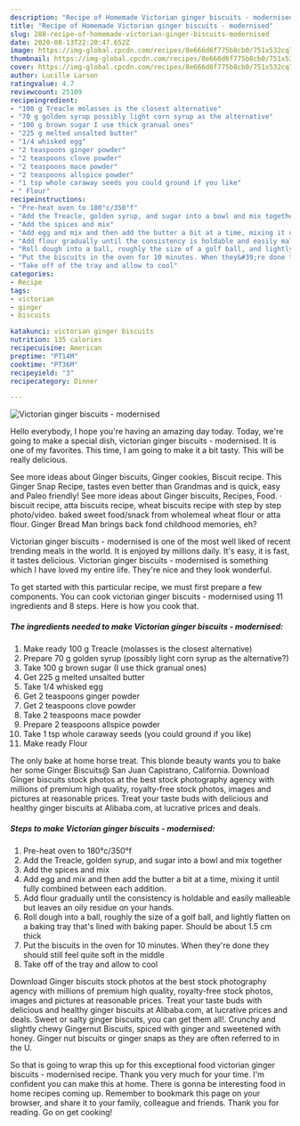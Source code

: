 ```yaml
---
description: "Recipe of Homemade Victorian ginger biscuits - modernised"
title: "Recipe of Homemade Victorian ginger biscuits - modernised"
slug: 288-recipe-of-homemade-victorian-ginger-biscuits-modernised
date: 2020-08-13T22:20:47.652Z
image: https://img-global.cpcdn.com/recipes/8e666d6f775b8cb0/751x532cq70/victorian-ginger-biscuits-modernised-recipe-main-photo.jpg
thumbnail: https://img-global.cpcdn.com/recipes/8e666d6f775b8cb0/751x532cq70/victorian-ginger-biscuits-modernised-recipe-main-photo.jpg
cover: https://img-global.cpcdn.com/recipes/8e666d6f775b8cb0/751x532cq70/victorian-ginger-biscuits-modernised-recipe-main-photo.jpg
author: Lucille Larson
ratingvalue: 4.7
reviewcount: 25109
recipeingredient:
- "100 g Treacle molasses is the closest alternative"
- "70 g golden syrup possibly light corn syrup as the alternative"
- "100 g brown sugar I use thick granual ones"
- "225 g melted unsalted butter"
- "1/4 whisked egg"
- "2 teaspoons ginger powder"
- "2 teaspoons clove powder"
- "2 teaspoons mace powder"
- "2 teaspoons allspice powder"
- "1 tsp whole caraway seeds you could ground if you like"
- " Flour"
recipeinstructions:
- "Pre-heat oven to 180°c/350°f"
- "Add the Treacle, golden syrup, and sugar into a bowl and mix together"
- "Add the spices and mix"
- "Add egg and mix and then add the butter a bit at a time, mixing it until fully combined between each addition."
- "Add flour gradually until the consistency is holdable and easily malleable but leaves an oily residue on your hands."
- "Roll dough into a ball, roughly the size of a golf ball, and lightly flatten on a baking tray that&#39;s lined with baking paper. Should be about 1.5 cm thick"
- "Put the biscuits in the oven for 10 minutes. When they&#39;re done they should still feel quite soft in the middle"
- "Take off of the tray and allow to cool"
categories:
- Recipe
tags:
- victorian
- ginger
- biscuits

katakunci: victorian ginger biscuits 
nutrition: 135 calories
recipecuisine: American
preptime: "PT14M"
cooktime: "PT36M"
recipeyield: "3"
recipecategory: Dinner

---
```



![Victorian ginger biscuits - modernised](https://img-global.cpcdn.com/recipes/8e666d6f775b8cb0/751x532cq70/victorian-ginger-biscuits-modernised-recipe-main-photo.jpg)

Hello everybody, I hope you're having an amazing day today. Today, we're going to make a special dish, victorian ginger biscuits - modernised. It is one of my favorites. This time, I am going to make it a bit tasty. This will be really delicious.

See more ideas about Ginger biscuits, Ginger cookies, Biscuit recipe. This Ginger Snap Recipe, tastes even better than Grandmas and is quick, easy and Paleo friendly! See more ideas about Ginger biscuits, Recipes, Food. · biscuit recipe, atta biscuits recipe, wheat biscuits recipe with step by step photo/video. baked sweet food/snack from wholemeal wheat flour or atta flour. Ginger Bread Man brings back fond childhood memories, eh?

Victorian ginger biscuits - modernised is one of the most well liked of recent trending meals in the world. It is enjoyed by millions daily. It's easy, it is fast, it tastes delicious. Victorian ginger biscuits - modernised is something which I have loved my entire life. They're nice and they look wonderful.


To get started with this particular recipe, we must first prepare a few components. You can cook victorian ginger biscuits - modernised using 11 ingredients and 8 steps. Here is how you cook that.

<!--inarticleads1-->

##### The ingredients needed to make Victorian ginger biscuits - modernised:

1. Make ready 100 g Treacle (molasses is the closest alternative)
1. Prepare 70 g golden syrup (possibly light corn syrup as the alternative?)
1. Take 100 g brown sugar (I use thick granual ones)
1. Get 225 g melted unsalted butter
1. Take 1/4 whisked egg
1. Get 2 teaspoons ginger powder
1. Get 2 teaspoons clove powder
1. Take 2 teaspoons mace powder
1. Prepare 2 teaspoons allspice powder
1. Take 1 tsp whole caraway seeds (you could ground if you like)
1. Make ready  Flour


The only bake at home horse treat. This blonde beauty wants you to bake her some Ginger Biscuits@ San Juan Capistrano, California. Download Ginger biscuits stock photos at the best stock photography agency with millions of premium high quality, royalty-free stock photos, images and pictures at reasonable prices. Treat your taste buds with delicious and healthy ginger biscuits at Alibaba.com, at lucrative prices and deals. 

<!--inarticleads2-->

##### Steps to make Victorian ginger biscuits - modernised:

1. Pre-heat oven to 180°c/350°f
1. Add the Treacle, golden syrup, and sugar into a bowl and mix together
1. Add the spices and mix
1. Add egg and mix and then add the butter a bit at a time, mixing it until fully combined between each addition.
1. Add flour gradually until the consistency is holdable and easily malleable but leaves an oily residue on your hands.
1. Roll dough into a ball, roughly the size of a golf ball, and lightly flatten on a baking tray that&#39;s lined with baking paper. Should be about 1.5 cm thick
1. Put the biscuits in the oven for 10 minutes. When they&#39;re done they should still feel quite soft in the middle
1. Take off of the tray and allow to cool


Download Ginger biscuits stock photos at the best stock photography agency with millions of premium high quality, royalty-free stock photos, images and pictures at reasonable prices. Treat your taste buds with delicious and healthy ginger biscuits at Alibaba.com, at lucrative prices and deals. Sweet or salty ginger biscuits, you can get them all!. Crunchy and slightly chewy Gingernut Biscuits, spiced with ginger and sweetened with honey. Ginger nut biscuits or ginger snaps as they are often referred to in the U. 

So that is going to wrap this up for this exceptional food victorian ginger biscuits - modernised recipe. Thank you very much for your time. I'm confident you can make this at home. There is gonna be interesting food in home recipes coming up. Remember to bookmark this page on your browser, and share it to your family, colleague and friends. Thank you for reading. Go on get cooking!
